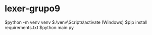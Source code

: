 # lexer-grupo9

$python -m venv venv
$.\venv\Scripts\activate (Windows)
$pip install requirements.txt
$python main.py